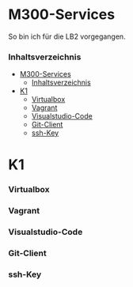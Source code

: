 # M300-Services
So bin ich für die LB2 vorgegangen.

### Inhaltsverzeichnis
- [M300-Services](#m300-services)
    - [Inhaltsverzeichnis](#inhaltsverzeichnis)
- [K1](#k1)
    - [Virtualbox](#virtualbox)
    - [Vagrant](#vagrant)
    - [Visualstudio-Code](#visualstudio-code)
    - [Git-Client](#git-client)
    - [ssh-Key](#ssh-key)

K1
===

### Virtualbox

### Vagrant

### Visualstudio-Code

### Git-Client

### ssh-Key
